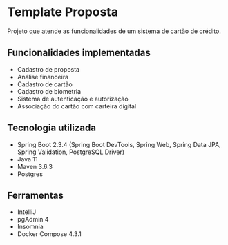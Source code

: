 # Template Proposta
Projeto que atende as funcionalidades de um sistema de cartão de crédito.

## Funcionalidades implementadas
- Cadastro de proposta
- Análise financeira
- Cadastro de cartão
- Cadastro de biometria
- Sistema de autenticação e autorização
- Associação do cartão com carteira digital

## Tecnologia utilizada

- Spring Boot 2.3.4 (Spring Boot DevTools, Spring Web, Spring Data JPA, Spring Validation, PostgreSQL Driver)
- Java 11
- Maven 3.6.3
- Postgres

## Ferramentas
- IntelliJ
- pgAdmin 4
- Insomnia
- Docker Compose 4.3.1

